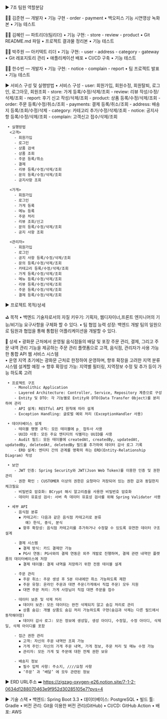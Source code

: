 ▶ 7조 팀원 역할분담

  🧑‍💻 김준현 — 개발자
     • 기능 구현 
        - order
        - payment
     • 백오피스 기능 시연영상 녹화본
     • 기능 테스트

  🧑‍💻 김혜린 — 파트리더(팀리더)
     • 기능 구현: 
        - store
        - review
        - product
     • Git README.md 파일
     • 프로젝트 결과물 정리본
     • 기능 테스트

  🧑‍💻 박주원 — 아키텍트 리더
     • 기능 구현: 
        - user
        - address
        - category
        - gateway
     • Git 레포지토리 관리
     • 애플리케이션 배포 
     • CI/CD 구축
     • 기능 테스트

  🧑‍💻 한수빈 — 개발자
     • 기능 구현: 
        - notice
        - complain
        - report
     • 팀 프로젝트 발표
     • 기능 테스트


▶ 서비스 구성 및 실행방법
     • 서비스 구성
        - user: 회원가입, 회원수정, 회원탈퇴, 로그인, 로그아웃, 회원조회
        - store: 가게 등록/수정/삭제/조회
        - review: 리뷰 작성/수정/삭제/조회
        - report: 후기 신고 작성/삭제/조회
        - product: 상품 등록/수정/삭제/조회
        - order: 주문 등록/수정/취소/조회
        - payments: 결제 등록/취소/조회
        - address: 배송지 등록/조회/수정/삭제
        - category: 카테고리 추가/수정/삭제/조회
        - notice: 공지사항 등록/수정/삭제/조회
        - complain: 고객신고 접수/삭제/조회


     • 실행방법
      <고객>
        - 회원가입
        - 로그인
        - 상품 검색
        - 상품 조회
        - 주문 등록/취소
        - 결제 
        - 리뷰 등록/수정/삭제/조회
        - 문의 등록/수정/삭제/조회
        - 공지사항 조회

      <가게>
        - 회원가입
        - 로그인
        - 가게 등록
        - 메뉴 등록
        - 주문 처리
        - 리뷰 조회/신고
        - 문의 등록/수정/삭제/조회
        - 공지 사항 조회

      <관리자>
        - 회원가입
        - 로그인
        - 공지 사항 등록/수정/삭제/조회
        - 문의 등록/수정/삭제/조회
        - 카테고리 등록/수정/삭제/조회
        - 가게 등록/수정/삭제/조회
        - 메뉴 등록/수정/삭제/조회
        - 리뷰 등록/수정/삭제/조회
        - 주문 등록/수정/삭제/조회
        - 결제 등록/수정/삭제/조회





▶ 프로젝트 목적/상세

  ⛳ 목적
     • 백엔드 기술자로서의 자질 키우기: 기획자, 웹디자이너,프론트 엔지니어의 기능/비기능 요구사항을 구체화 할 수 있다.
     • 팀 협업 능력 성장: 백엔드 개발 팀의 일원으로 팀원과 협업을 통해 통합된 어플리케이션을 개발할 수 있다.

  📄 상세
     • 광화문 근처에서 운영될 음식점들의 배달 및 포장 주문 관리, 결제, 그리고 주문 내역 관리 기능을 제공하는 주문 관리 플랫폼으로
       고객, 음식점, 관리자가 사용 가능한 통합 API 웹 서비스 시스템  
     • 운영 지역 초기에는 광화문 근처로 한정하여 운영하며, 향후 확장을 고려한 지역 분류 시스템 설계할 예정
        → 향후 확장성 가능: 지역별 필터링, 지역정보 수정 및 추가 등이 가능 하도록 고려

     • 프로젝트 구조
        - Monolithic Application
        - Layered Architecture: Controller, Service, Repository 계층으로 구성
        - Entity 및 DTO: 각 기능별로 Entity와 DTO(Data Transfer Object)를 분리하여 관리
        - API 설계: RESTful API 원칙에 따라 설계
        - Exception Handling: 글로벌 예외 처리 (ExceptionHandler 사용)

     • 데이터베이스 설계
        - 테이블 명명 규칙: 모든 테이블에 p_ 접두사 사용
        - UUID 사용: 모든 주요 엔티티의 식별자는 UUID를 사용
        - Audit 필드: 모든 테이블에 createdAt, createdBy, updatedAt, updatedBy, deletedAt, deletedBy 필드를 추가하여 데이터 감사 로그 기록
        - ERD 설계: 엔티티 간의 관계를 명확히 하는 ERD(Entity-Relationship Diagram) 작성

     • 보안
        - JWT 인증: Spring Security와 JWT(Json Web Token)를 이용한 인증 및 권한 관리
        - 권한 확인 : CUSTOMER 이상의 권한은 요청마다 저장되어 있는 권한 값과 동일한지 체크필요
        - 비밀번호 암호화: BCrypt 해시 알고리즘을 사용한 비밀번호 암호화
        - 데이터 유효성 검사: 서버 측 데이터 유효성 검사를 위해 Spring Validator 사용

     • 세부 API
        - 음식점 분류
          ▪ 카테고리: 다음과 같은 음식점 카테고리로 분류
             예) 한식, 중식, 분식 
          ▪ 향후 확장성: 음식점 카테고리를 추가하거나 수정할 수 있도록 유연한 데이터 구조 설계

        - 결제 시스템
          ▪ 결제 방식: 카드 결제만 가능
          ▪ PG사 연동: PG사와의 결제 연동은 외주 개발로 진행하며, 결제 관련 내역만 플랫폼의 데이터베이스에 저장
          ▪ 결제 테이블: 결제 내역을 저장하기 위한 전용 테이블 설계

        - 주문 관리
          ▪ 주문 취소: 주문 생성 후 5분 이내에만 취소 가능하도록 제한
          ▪ 주문 유형: 온라인 주문과 대면 주문(가게에서 직접 주문) 모두 지원
          ▪ 대면 주문 처리: 가게 사장님이 직접 대면 주문을 접수

        - 데이터 보존 및 삭제 처리
          ▪ 데이터 보존: 모든 데이터는 완전 삭제되지 않고 숨김 처리로 관리
          ▪ 상품 숨김: 개별 상품도 숨김 처리 가능하도록 구현(숨김과 삭제는 다른 필드에서 동작해야함)
          ▪ 데이터 감사 로그: 모든 정보에 생성일, 생성 아이디, 수정일, 수정 아이디, 삭제일, 삭제 아이디를 포함

        - 접근 권한 관리
          ▪ 고객: 자신의 주문 내역만 조회 가능
          ▪ 가게 주인: 자신의 가게 주문 내역, 가게 정보, 주문 처리 및 메뉴 수정 가능
          ▪ 관리자: 모든 가게 및 주문에 대한 전체 권한 보유
        
        - 배송지 정보
          ▪ 필수 입력 사항: 주소지, ////요청 사항
          ▪ ‘주문’ 과 ‘배달’ 에 모두 관련된 정보


▶ ERD
 URL주소 ➡️ https://zigzag-oxygen-e26.notion.site/7-1-2-0634d1288070463e9f952d30285105e7?pvs=4


▶ 기술 스택
     • 백엔드: Spring Boot 3.3
     • 데이터베이스: PostgreSQL
     • 빌드 툴: Gradle
     • 버전 관리: Git을 이용한 버전 관리(GitHub)
     • CI/CD: GitHub Action 
     • 배포: AWS 
